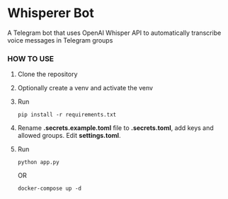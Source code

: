 # Whisperer Bot

A Telegram bot that uses OpenAI Whisper API to automatically transcribe voice messages in Telegram groups

### HOW TO USE

1. Clone the repository

2. Optionally create a venv and activate the venv

3. Run

    ```
    pip install -r requirements.txt
    ```
4. Rename **.secrets.example.toml** file to **.secrets.toml**, add keys and allowed groups. Edit **settings.toml**.
5. Run

    ```
    python app.py
    ```
    OR
    ```
    docker-compose up -d
    ```